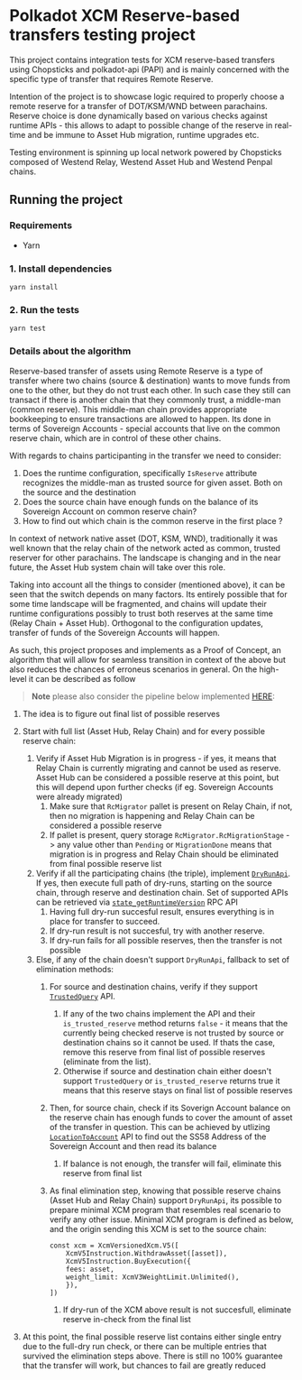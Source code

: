 # Polkadot XCM Reserve-based transfers testing project

This project contains integration tests for XCM reserve-based transfers using
Chopsticks and polkadot-api (PAPI) and is mainly concerned with the specific type of transfer that requires Remote Reserve.

Intention of the project is to showcase logic required to properly choose a remote reserve for a transfer of DOT/KSM/WND between parachains. Reserve choice is done dynamically based on various checks against runtime APIs - this allows to adapt to possible change of the reserve in real-time and be immune to Asset Hub migration, runtime upgrades etc.

Testing environment is spinning up local network powered by Chopsticks composed of Westend Relay, Westend Asset Hub and Westend Penpal chains.

## Running the project

### Requirements

- Yarn

### 1. Install dependencies

    yarn install

### 2. Run the tests

    yarn test

### Details about the algorithm

Reserve-based transfer of assets using Remote Reserve is a type of transfer where two chains (source & destination) wants to move funds from one to the other, but they do not trust each other. In such case they still can transact if there is another chain that they commonly trust, a middle-man (common reserve). This middle-man chain provides appropriate bookkeeping to ensure transactions are allowed to happen. Its done in terms of Sovereign Accounts - special accounts that live on the common reserve chain, which are in control of these other chains.

With regards to chains participanting in the transfer we need to consider:

1. Does the runtime configuration, specifically `IsReserve` attribute recognizes the middle-man as trusted source for given asset. Both on the source and the destination
1. Does the source chain have enough funds on the balance of its Sovereign Account on common reserve chain?
1. How to find out which chain is the common reserve in the first place ?

In context of network native asset (DOT, KSM, WND), traditionally it was well known that the relay chain of the network acted as common, trusted reserver for other parachains. The landscape is changing and in the near future, the Asset Hub system chain will take over this role.

Taking into account all the things to consider (mentioned above), it can be seen that the switch depends on many factors. Its entirely possible that for some time landscape will be fragmented, and chains will update their runtime configurations possibly to trust both reserves at the same time (Relay Chain + Asset Hub). Orthogonal to the configuration updates, transfer of funds of the Sovereign Accounts will happen.

As such, this project proposes and implements as a Proof of Concept, an algorithm that will allow for seamless transition in context of the above but also reduces the chances of erroneus scenarios in general. On the high-level it can be described as follow

> **Note**
> please also consider the pipeline below implemented [HERE](xcm/filters.ts):

1. The idea is to figure out final list of possible reserves
1. Start with full list (Asset Hub, Relay Chain) and for every possible reserve chain:
   1. Verify if Asset Hub Migration is in progress - if yes, it means that Relay Chain is currently migrating and cannot be used as reserve. Asset Hub can be considered a possible reserve at this point, but this will depend upon further checks (if eg. Sovereign Accounts were already migrated)
      1. Make sure that `RcMigrator` pallet is present on Relay Chain, if not, then no migration is happening and Relay Chain can be considered a possible reserve
      1. If pallet is present, query storage `RcMigrator.RcMigrationStage` -> any value other than `Pending` or `MigrationDone` means that migration is in progress and Relay Chain should be eliminated from final possible reserve list
   1. Verify if all the participating chains (the triple), implement [`DryRunApi`](https://chains.papi.how/polkadot_asset_hub/modules/RuntimeCalls.DryRunApi.html). If yes, then execute full path of dry-runs, starting on the source chain, through reserve and destination chain. Set of supported APIs can be retrieved via [`state_getRuntimeVersion`](https://polkadot.js.org/docs/polkadot/rpc/#getruntimeversionat-blockhash-runtimeversion) RPC API
      1. Having full dry-run succesful result, ensures everything is in place for transfer to succeed.
      1. If dry-run result is not succesful, try with another reserve.
      1. If dry-run fails for all possible reserves, then the transfer is not possible
   1. Else, if any of the chain doesn't support `DryRunApi`, fallback to set of elimination methods:
      1. For source and destination chains, verify if they support [`TrustedQuery`](https://chains.papi.how/westend_asset_hub/modules/RuntimeCalls.TrustedQueryApi.html) API.
         1. If any of the two chains implement the API and their `is_trusted_reserve` method returns `false` - it means that the currently being checked reserve is not trusted by source or destination chains so it cannot be used. If thats the case, remove this reserve from final list of possible reserves (eliminate from the list).
         1. Otherwise if source and destination chain either doesn't support `TrustedQuery` or `is_trusted_reserve` returns true it means that this reserve stays on final list of possible reserves
      1. Then, for source chain, check if its Soverign Account balance on the reserve chain has enough funds to cover the amount of asset of the transfer in question. This can be achieved by utlizing [`LocationToAccount`](https://chains.papi.how/westend_asset_hub/modules/RuntimeCalls.LocationToAccountApi.html) API to find out the SS58 Address of the Sovereign Account and then read its balance
         1. If balance is not enough, the transfer will fail, eliminate this reserve from final list
      1. As final elimination step, knowing that possible reserve chains (Asset Hub and Relay Chain) support `DryRunApi`, its possible to prepare minimal XCM program that resembles real scenario to verify any other issue. Minimal XCM program is defined as below, and the origin sending this XCM is set to the source chain:

         ```
         const xcm = XcmVersionedXcm.V5([
             XcmV5Instruction.WithdrawAsset([asset]),
             XcmV5Instruction.BuyExecution({
             fees: asset,
             weight_limit: XcmV3WeightLimit.Unlimited(),
             }),
         ])
         ```

         1. If dry-run of the XCM above result is not succesfull, eliminate reserve in-check from the final list

1. At this point, the final possible reserve list contains either single entry due to the full-dry run check, or there can be multiple entries that survived the elimination steps above. There is still no 100% guarantee that the transfer will work, but chances to fail are greatly reduced
